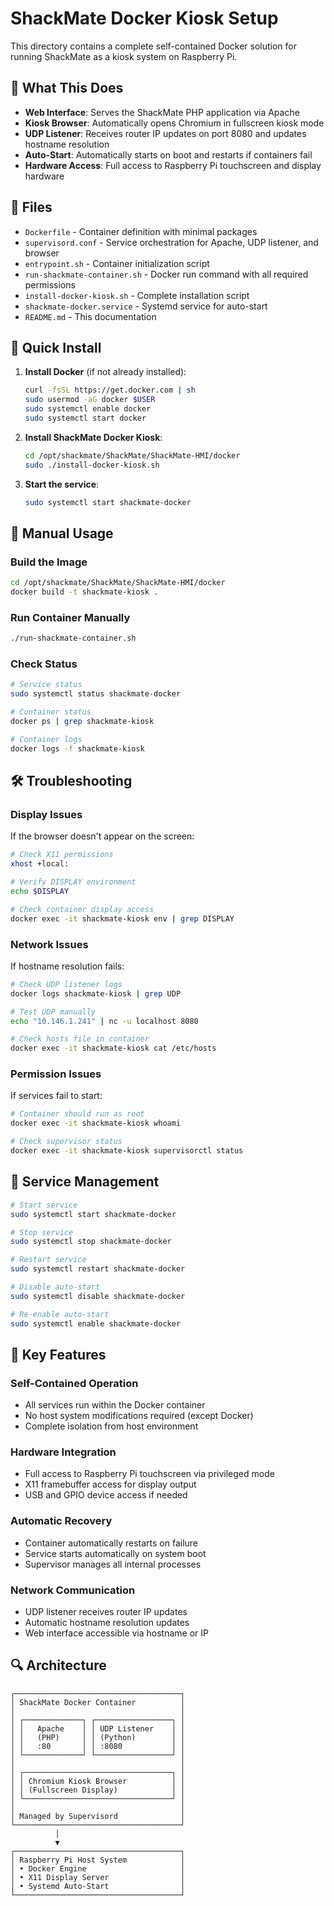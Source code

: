 # ShackMate Docker Kiosk Setup

This directory contains a complete self-contained Docker solution for running ShackMate as a kiosk system on Raspberry Pi.

## 🎯 What This Does

- **Web Interface**: Serves the ShackMate PHP application via Apache
- **Kiosk Browser**: Automatically opens Chromium in fullscreen kiosk mode
- **UDP Listener**: Receives router IP updates on port 8080 and updates hostname resolution
- **Auto-Start**: Automatically starts on boot and restarts if containers fail
- **Hardware Access**: Full access to Raspberry Pi touchscreen and display hardware

## 📁 Files

- `Dockerfile` - Container definition with minimal packages
- `supervisord.conf` - Service orchestration for Apache, UDP listener, and browser
- `entrypoint.sh` - Container initialization script
- `run-shackmate-container.sh` - Docker run command with all required permissions
- `install-docker-kiosk.sh` - Complete installation script
- `shackmate-docker.service` - Systemd service for auto-start
- `README.md` - This documentation

## 🚀 Quick Install

1. **Install Docker** (if not already installed):
   ```bash
   curl -fsSL https://get.docker.com | sh
   sudo usermod -aG docker $USER
   sudo systemctl enable docker
   sudo systemctl start docker
   ```

2. **Install ShackMate Docker Kiosk**:
   ```bash
   cd /opt/shackmate/ShackMate/ShackMate-HMI/docker
   sudo ./install-docker-kiosk.sh
   ```

3. **Start the service**:
   ```bash
   sudo systemctl start shackmate-docker
   ```

## 🔧 Manual Usage

### Build the Image
```bash
cd /opt/shackmate/ShackMate/ShackMate-HMI/docker
docker build -t shackmate-kiosk .
```

### Run Container Manually
```bash
./run-shackmate-container.sh
```

### Check Status
```bash
# Service status
sudo systemctl status shackmate-docker

# Container status
docker ps | grep shackmate-kiosk

# Container logs
docker logs -f shackmate-kiosk
```

## 🛠️ Troubleshooting

### Display Issues
If the browser doesn't appear on the screen:
```bash
# Check X11 permissions
xhost +local:

# Verify DISPLAY environment
echo $DISPLAY

# Check container display access
docker exec -it shackmate-kiosk env | grep DISPLAY
```

### Network Issues
If hostname resolution fails:
```bash
# Check UDP listener logs
docker logs shackmate-kiosk | grep UDP

# Test UDP manually
echo "10.146.1.241" | nc -u localhost 8080

# Check hosts file in container
docker exec -it shackmate-kiosk cat /etc/hosts
```

### Permission Issues
If services fail to start:
```bash
# Container should run as root
docker exec -it shackmate-kiosk whoami

# Check supervisor status
docker exec -it shackmate-kiosk supervisorctl status
```

## 🔄 Service Management

```bash
# Start service
sudo systemctl start shackmate-docker

# Stop service
sudo systemctl stop shackmate-docker

# Restart service
sudo systemctl restart shackmate-docker

# Disable auto-start
sudo systemctl disable shackmate-docker

# Re-enable auto-start
sudo systemctl enable shackmate-docker
```

## 📝 Key Features

### Self-Contained Operation
- All services run within the Docker container
- No host system modifications required (except Docker)
- Complete isolation from host environment

### Hardware Integration
- Full access to Raspberry Pi touchscreen via privileged mode
- X11 framebuffer access for display output
- USB and GPIO device access if needed

### Automatic Recovery
- Container automatically restarts on failure
- Service starts automatically on system boot
- Supervisor manages all internal processes

### Network Communication
- UDP listener receives router IP updates
- Automatic hostname resolution updates
- Web interface accessible via hostname or IP

## 🔍 Architecture

```
┌─────────────────────────────────────┐
│ ShackMate Docker Container          │
│                                     │
│ ┌─────────────┐ ┌─────────────────┐ │
│ │   Apache    │ │ UDP Listener    │ │
│ │   (PHP)     │ │ (Python)        │ │
│ │   :80       │ │ :8080           │ │
│ └─────────────┘ └─────────────────┘ │
│                                     │
│ ┌─────────────────────────────────┐ │
│ │ Chromium Kiosk Browser          │ │
│ │ (Fullscreen Display)            │ │
│ └─────────────────────────────────┘ │
│                                     │
│ Managed by Supervisord              │
└─────────────────────────────────────┘
          │
          ▼
┌─────────────────────────────────────┐
│ Raspberry Pi Host System            │
│ • Docker Engine                     │
│ • X11 Display Server                │
│ • Systemd Auto-Start                │
└─────────────────────────────────────┘
```
